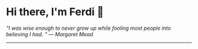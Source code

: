 <h1>Hi there, I'm Ferdi 👋</h1>

<p><em>
  "I was wise enough to never grow up while fooling most people into believing I had. " — Margaret Mead
</em></p>

---
